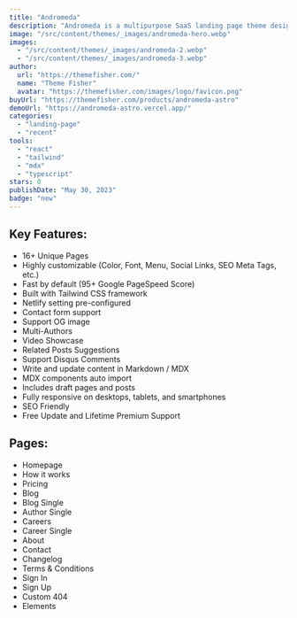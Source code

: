 ```yaml
---
title: "Andromeda"
description: "Andromeda is a multipurpose SaaS landing page theme designed to showcase SaaS products and services."
image: "/src/content/themes/_images/andromeda-hero.webp"
images:
  - "/src/content/themes/_images/andromeda-2.webp"
  - "/src/content/themes/_images/andromeda-3.webp"
author:
  url: "https://themefisher.com/"
  name: "Theme Fisher"
  avatar: "https://themefisher.com/images/logo/favicon.png"
buyUrl: "https://themefisher.com/products/andromeda-astro"
demoUrl: "https://andromeda-astro.vercel.app/"
categories:
  - "landing-page"
  - "recent"
tools:
  - "react"
  - "tailwind"
  - "mdx"
  - "typescript"
stars: 0
publishDate: "May 30, 2023"
badge: "new"
---
```


<h2>Key Features:</h2>
<ul>
  <li>16+ Unique Pages</li>
  <li>Highly customizable (Color, Font, Menu, Social Links, SEO Meta Tags, etc.)</li>
  <li>Fast by default (95+ Google PageSpeed Score)</li>
  <li>Built with Tailwind CSS framework</li>
  <li>Netlify setting pre-configured</li>
  <li>Contact form support</li>
  <li>Support OG image</li>
  <li>Multi-Authors</li>
  <li>Video Showcase</li>
  <li>Related Posts Suggestions</li>
  <li>Support Disqus Comments</li>
  <li>Write and update content in Markdown / MDX</li>
  <li>MDX components auto import</li>
  <li>Includes draft pages and posts</li>
  <li>Fully responsive on desktops, tablets, and smartphones</li>
  <li>SEO Friendly</li>
  <li>Free Update and Lifetime Premium Support</li>
</ul>
<h2>Pages:</h2>
<ul>
  <li>Homepage</li>
  <li>How it works</li>
  <li>Pricing</li>
  <li>Blog</li>
  <li>Blog Single</li>
  <li>Author Single</li>
  <li>Careers</li>
  <li>Career Single</li>
  <li>About</li>
  <li>Contact</li>
  <li>Changelog</li>
  <li>Terms &amp; Conditions</li>
  <li>Sign In</li>
  <li>Sign Up</li>
  <li>Custom 404</li>
  <li>Elements</li>
</ul>
